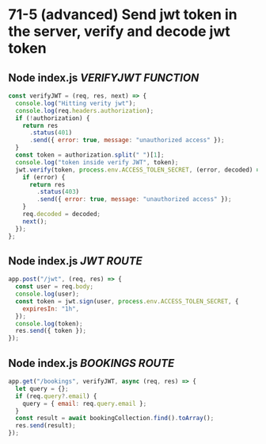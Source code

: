 # 71-5 (advanced) Send jwt token in the server, verify and decode jwt token

## Node index.js _VERIFYJWT FUNCTION_

```js
const verifyJWT = (req, res, next) => {
  console.log("Hitting verity jwt");
  console.log(req.headers.authorization);
  if (!authorization) {
    return res
      .status(401)
      .send({ error: true, message: "unauthorized access" });
  }
  const token = authorization.split(" ")[1];
  console.log("token inside verify JWT", token);
  jwt.verify(token, process.env.ACCESS_TOLEN_SECRET, (error, decoded) => {
    if (error) {
      return res
        .status(403)
        .send({ error: true, message: "unauthorized access" });
    }
    req.decoded = decoded;
    next();
  });
};
```

## Node index.js _JWT ROUTE_

```js
app.post("/jwt", (req, res) => {
  const user = req.body;
  console.log(user);
  const token = jwt.sign(user, process.env.ACCESS_TOLEN_SECRET, {
    expiresIn: "1h",
  });
  console.log(token);
  res.send({ token });
});
```

## Node index.js _BOOKINGS ROUTE_

```js
app.get("/bookings", verifyJWT, async (req, res) => {
  let query = {};
  if (req.query?.email) {
    query = { email: req.query.email };
  }
  const result = await bookingCollection.find().toArray();
  res.send(result);
});
```
